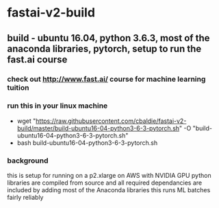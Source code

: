 # fastai-v2-build
## build - ubuntu 16.04, python 3.6.3, most of the anaconda libraries, pytorch, setup to run the fast.ai course
### check out http://www.fast.ai/ course for machine learning tuition


### run this in your linux machine
* wget "https://raw.githubusercontent.com/cbaldie/fastai-v2-build/master/build-ubuntu16-04-python3-6-3-pytorch.sh" -O "build-ubuntu16-04-python3-6-3-pytorch.sh"
* bash build-ubuntu16-04-python3-6-3-pytorch.sh



### background
this is setup for running on a p2.xlarge on AWS with NVIDIA GPU
python libraries are compiled from source and all required dependancies are included
by adding most of the Anaconda libraries this runs ML batches fairly reliably